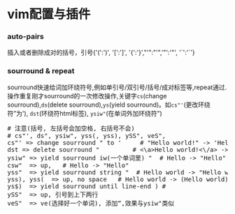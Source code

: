 # vim配置与插件

### auto-pairs
插入或者删除成对的括号，引号{'(':')', '[':']', '{':'}',"'":"'",'"':'"', '\`':'\`'}

### sourround & repeat
sourround快速给词加环绕符号,例如单引号/双引号/括号/成对标签等,repeat通过.操作重复刚才sourround的一次修改操作,关键字`cs`(change sourround),`ds`(delete sourround),`ys`(yield sourround)。如`cs"'`(更改环绕符”为'), `dst`(环绕符html标签), `ysiw"`(在单词外加环绕符”)























































<pre>
# 注意(括号, 左括号会加空格, 右括号不会)
# cs"', ds", ysiw", yss(, yss), ySS", veS",
cs"' => change sourround " to '  	# "Hello world!" -> 'Hello world!'
dst => delete sourround "         # <\a>Hello world!<\/a> -> Hello world! 
ysiw" => yield sourround iw(一个单词里) "  # Hello -> "Hello"
csw"  => up,   # Hello -> "Hello"
yss"  => yield sourround string "  # Hello world -> "Hello world"
yss), yss(  => up, no space   # Hello world -> (Hello world), ( Hello world )
ys$)  => yield sourround until line-end ) # 
ySS"  => up, 引号到上下两行
veS"  => ve(选择好一个单词), 添加“,效果与ysiw"类似
</pre>